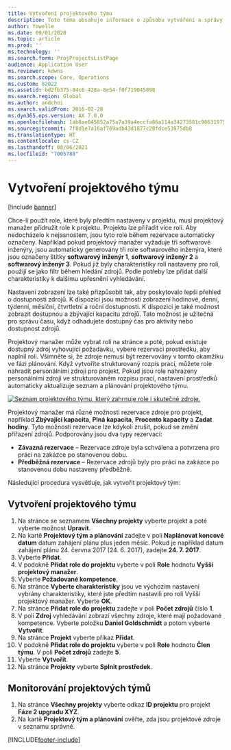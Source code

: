 ```yaml
---
title: Vytvoření projektového týmu
description: Toto téma obsahuje informace o způsobu vytváření a správy projektových týmů.
author: Yowelle
ms.date: 09/01/2020
ms.topic: article
ms.prod: ''
ms.technology: ''
ms.search.form: ProjProjectsListPage
audience: Application User
ms.reviewer: kdwns
ms.search.scope: Core, Operations
ms.custom: 82022
ms.assetid: bd2fb375-84c6-428a-8e54-f0f719045898
ms.search.region: Global
ms.author: andchoi
ms.search.validFrom: 2016-02-28
ms.dyn365.ops.version: AX 7.0.0
ms.openlocfilehash: 1ab8ae045852a75a7a39a4eccfa86a114a34273581c98631975bcbfac5a7a343
ms.sourcegitcommit: 7f8d1e7a16af769adb43d1877c28fdce53975db8
ms.translationtype: HT
ms.contentlocale: cs-CZ
ms.lasthandoff: 08/06/2021
ms.locfileid: "7005788"
---
```

# <a name="create-a-project-team"></a>Vytvoření projektového týmu

[!include [banner](../includes/banner.md)]

Chce-li použít role, které byly předtím nastaveny v projektu, musí projektový manažer přidružit role k projektu. Projektu lze přiřadit více rolí. Aby nedocházelo k nejasnostem, jsou tyto role během rezervace automaticky označeny. Například pokud projektový manažer vyžaduje tři softwarové inženýry, jsou automaticky generovány tři role softwarového inženýra, které jsou označeny štítky **softwarový inženýr 1**, **softwarový inženýr 2** a **softwarový inženýr 3**. Pokud již byly charakteristiky rolí nastaveny pro roli, použijí se jako filtr během hledání zdrojů. Podle potřeby lze přidat další charakteristiky k dalšímu upřesnění vyhledávání.

Nastavení zobrazení lze také přizpůsobit tak, aby poskytovalo lepší přehled o dostupnosti zdrojů. K dispozici jsou možnosti zobrazení hodinové, denní, týdenní, měsíční, čtvrtletní a roční dostupnosti. K dispozici je také možnost zobrazit dostupnou a zbývající kapacitu zdrojů. Tato možnost je užitečná pro správu času, když odhadujete dostupný čas pro aktivity nebo dostupnost zdrojů.

Projektový manažer může vybrat roli na stránce a poté, pokud existuje dostupný zdroj vyhovující požadavku, vybere rezervaci prostředku, aby naplnil roli. Všimněte si, že zdroje nemusí být rezervovány v tomto okamžiku ve fázi plánování. Když vytvoříte strukturovaný rozpis prací, můžete role nahradit personálními zdroji pro projekt. Pokud jsou role nahrazeny personálními zdroji ve strukturovaném rozpisu prací, nastavení prostředků automaticky aktualizuje seznam a plánování projektového týmu.

[![Seznam projektového týmu, který zahrnuje role i skutečné zdroje.](./media/projectresourcing03-1024x368.jpg)](./media/projectresourcing03.jpg) 

Projektový manažer má různé možnosti rezervace zdroje pro projekt, například **Zbývající kapacita**, **Plná kapacita**, **Procento kapacity** a **Zadat hodiny**. Tyto možnosti rezervace lze kdykoli zrušit, pokud se změní přiřazení zdrojů. Podporovány jsou dva typy rezervací:

- **Závazná rezervace** – Rezervace zdroje byla schválena a potvrzena pro práci na zakázce po stanovenou dobu.
- **Předběžná rezervace** – Rezervace zdrojů byly pro práci na zakázce po stanovenou dobu nastaveny předběžně.

Následující procedura vysvětluje, jak vytvořit projektový tým:

## <a name="create-a-project-team"></a>Vytvoření projektového týmu

1. Na stránce se seznamem **Všechny projekty** vyberte projekt a poté vyberte možnost **Upravit**.
2. Na kartě **Projektový tým a plánování** zadejte v poli **Naplánovat koncové datum** datum zahájení plánu plus jeden měsíc. Pokud je například datum zahájení plánu 24. června 2017 (24. 6. 2017), zadejte **24. 7. 2017**.
3. Vyberte **Přidat**.
4. V podokně **Přidat role do projektu** vyberte v poli **Role** hodnotu **Vyšší projektový manažer**.
5. Vyberte **Požadované kompetence**.
6. Na stránce **Vyberte charakteristiky** jsou ve výchozím nastavení vybrány charakteristiky, které jste předtím nastavili pro roli Vyšší projektový manažer. Vyberte **OK**.
7. Na stránce **Přidat role do projektu** zadejte v poli **Počet zdrojů** číslo **1**.
8. V poli **Zdroj** vyhledávání zobrazí všechny zdroje, které mají požadované kompetence. Vyberte položku **Daniel Goldschmidt** a potom vyberte **Vytvořit**.
9. Na stránce **Projekt** vyberte příkaz **Přidat**.
10. V podokně **Přidat role do projektu** vyberte v poli **Role** hodnotu **Člen týmu**. V poli **Počet zdrojů** zadejte **5**.
11. Vyberte **Vytvořit**.
12. Na stránce **Projekty** vyberte **Splnit prostředek**.

## <a name="monitor-project-teams"></a>Monitorování projektových týmů
1. Na stránce **Všechny projekty** vyberte odkaz **ID projektu** pro projekt **Fáze 2 upgradu XYZ**.
2. Na kartě **Projektový tým a plánování** ověřte, zda jsou projektové zdroje v seznamu správné.


[!INCLUDE[footer-include](../includes/footer-banner.md)]